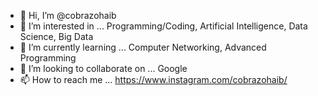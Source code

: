 - 👋 Hi, I’m @cobrazohaib
- 👀 I’m interested in ... Programming/Coding, Artificial Intelligence, Data Science, Big Data
- 🌱 I’m currently learning ... Computer Networking, Advanced Programming
- 💞️ I’m looking to collaborate on ... Google
- 📫 How to reach me ... https://www.instagram.com/cobrazohaib/
 
<!---
zohaibaamer56/zohaibaamer56 is a ✨ special ✨ repository because its `README.md` (this file) appears on your GitHub profile.
You can click the Preview link to take a look at your changes.
--->
